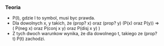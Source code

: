 <h3>Teoria</h3>
<ul>
<li> P(l), gdzie l to symbol, musi byc prawda. </li>
<li>Dla dowolnych x, y takich, że (prop? x) oraz (prop? y) (P(x) oraz P(y)) => ( P(neg x) oraz P(conj x y) oraz P(disj x y) )</li>

<li>Z tych dwoch warunkow wynika, że dla dowolnego t, takiego ze (prop? t) P(t) zachodzi.</li>
</ul>